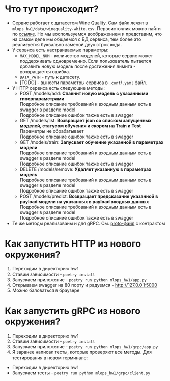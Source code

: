# Что тут происходит?

* Сервис работает с датасетом Wine Quality. Сам файл лежит в `mlops_hw1/data/winequality-white.csv`. Первоисточник можно найти по [ссылке](https://archive.ics.uci.edu/ml/datasets/wine+Quality). Но мы воспользуемся воображением и представим, что на самом деле мы общаемся с БД сервиса, тем более это реализуется буквально заменой двух строк кода.
* У сервиса есть настраиваемые параметры:
  * `MAX_MODEL_NUM` - количество моделей, которые сервис может поддерживать одновременно. Если пользователь пытается добавить новую модель после достижения лимита - возвращается ошибка.
  * `DATA_PATH` - путь к датасету.
  * [TODO] - вынести параметры сервиса в `.conf`/`.yaml` файл.
* У HTTP сервиса есть следующие методы:
  * POST /models/add:
    **Спавнит новую модель с указанными гиперпараметрами**<br>
    Подробное описание требований к входным данным есть в swagger в разделе model<br>
    Подробное описание ошибок также есть в swagger<br>
  * GET /models/list:
    **Возвращает json со списком запущенных моделей, статусом обучения и скором на Train и Test**<br>
    Параметры не обрабатывает<br>
    Подробное описание ошибок также есть в swagger<br>
  * GET /models/train:
    **Запускает обучение указанной в параметрах модели**<br>
    Подробное описание требований к входным данным есть в swagger в разделе model<br>
    Подробное описание ошибок также есть в swagger<br>
  * DELETE /models/remove:
    **Удаляет указанную в параметрах модель**<br>
    Подробное описание требований к входным данным есть в swagger в разделе model<br>
    Подробное описание ошибок также есть в swagger<br>
  * POST /models/predict:
    **Возвращает предсказание указанной в payload модели на указанных в payload входных данных**<br>
    Подробное описание требований к входным данным есть в swagger в разделе model<br>
    Подробное описание ошибок также есть в swagger<br>
* Те же методы реализованы и для gRPC. См. [proto-файл](https://github.com/mgcrp/hse_mlops_2022/blob/master/hw1/mlops_hw1/grpc/grpc.proto) с контрактом

# Как запустить HTTP из нового окружения?

1) Переходим в директорию hw1
2) Ставим зависимости - `poetry install`
3) Запускаем приложение - `poetry run python mlops_hw1/app.py`
4) Открываем swagger на 80 порту и радуемся - http://127.0.0.1:5000
5) Можно баловаться в браузере

# Как запустить gRPC из нового окружения?

1) Переходим в директорию hw1
2) Ставим зависимости - `poetry install`
3) Запускаем приложение - `poetry run python mlops_hw1/grpc/app.py`
4) Я заранее написал тесты, которые проверяют все методы. Для тестирования в новом терминале:
  * Переходим в директорию hw1
  * Запускаем тесты - `poetry run python mlops_hw1/grpc/client.py`
